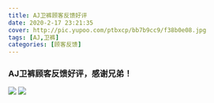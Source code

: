```yaml
---
title: AJ卫裤顾客反馈好评
date: 2020-2-17 23:21:35
cover: http://pic.yupoo.com/ptbxcp/bb7b9cc9/f38b0e08.jpg
tags: [AJ,卫裤]
categories: [顾客反馈]
---
```


###  AJ卫裤顾客反馈好评，感谢兄弟！
![](http://pic.yupoo.com/ptbxcp/c8150a4f/778f1a3e.jpg)
![](http://pic.yupoo.com/ptbxcp/bb7b9cc9/f38b0e08.jpg)
